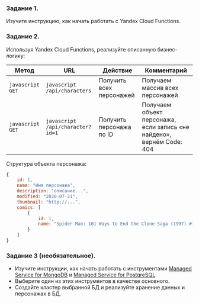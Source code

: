 ### Задание 1.

Изучите инструкцию, как начать работать с Yandex Cloud Functions.

### Задание 2.

Используя Yandex Cloud Functions, реализуйте описанную бизнес-логику:

| Метод                 | URL                                  | Действие                 |Комментарий                                   |
| --------------------- | ------------------------------------ | ------------------------ |----------------------------------------------|
| ```javascript GET ``` | ```javascript /api/characters```     | Получить всех персонажей | Получаем массив всех персонажей              |
| ```javascript GET ``` | ```javascript /api/character?id=1``` | Получить персонажа по ID | Получаем объект персонажа, если запись «не найдено», вернём Code: 404 |

Структура объекта персонажа:

```javascript
{
    id: 1,
    name: "Имя персонажа",
    description: "описание...",
    modified: "2020-07-21",
    thumbnail: "http://...",
    comics: [
        {
            id: 1,
            name: "Spider-Man: 101 Ways to End the Clone Saga (1997) #1"
        }
    ]
}
```

### Задание 3 (необязательное).

- Изучите инструкции, как начать работать с инструментами [Managed Service for MongoDB](https://yandex.cloud/ru/docs/managed-mongodb/quickstart) и [Managed Service for PostgreSQL](https://yandex.cloud/ru/docs/managed-postgresql/quickstart?utm_source=console).
- Выберите один из этих инструментов в качестве основного.
- Создайте кластер выбранной БД и реализуйте хранение данных и персонажах в БД.